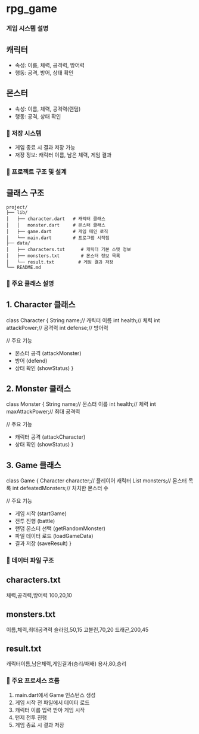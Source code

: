 # rpg_game
### 게임 시스템 설명

## 캐릭터
- 속성: 이름, 체력, 공격력, 방어력
- 행동: 공격, 방어, 상태 확인


## 몬스터
- 속성: 이름, 체력, 공격력(랜덤)
- 행동: 공격, 상태 확인



### 📝 저장 시스템
- 게임 종료 시 결과 저장 가능
- 저장 정보: 캐릭터 이름, 남은 체력, 게임 결과



### 📁 프로젝트 구조 및 설계

## 클래스 구조
```
project/
├── lib/
│   ├── character.dart   # 캐릭터 클래스
│   │   monster.dart     # 몬스터 클래스
│   ├── game.dart        # 게임 메인 로직
│   └── main.dart        # 프로그램 시작점
├── data/
│   ├── characters.txt      # 캐릭터 기본 스탯 정보
│   ├── monsters.txt        # 몬스터 정보 목록
│   └── result.txt         # 게임 결과 저장
└── README.md
```


### 📌 주요 클래스 설명

## 1. Character 클래스

class Character {
  String name;// 캐릭터 이름
  int health;// 체력
  int attackPower;// 공격력
  int defense;// 방어력

// 주요 기능
  - 몬스터 공격 (attackMonster)
  - 방어 (defend)
  - 상태 확인 (showStatus)
}

## 2. Monster 클래스

class Monster {
  String name;// 몬스터 이름
  int health;// 체력
  int maxAttackPower;// 최대 공격력

// 주요 기능
  - 캐릭터 공격 (attackCharacter)
  - 상태 확인 (showStatus)
}

## 3. Game 클래스
class Game {
  Character character;// 플레이어 캐릭터
  List<Monster> monsters;// 몬스터 목록
  int defeatedMonsters;// 처치한 몬스터 수

// 주요 기능
  - 게임 시작 (startGame)
  - 전투 진행 (battle)
  - 랜덤 몬스터 선택 (getRandomMonster)
  - 파일 데이터 로드 (loadGameData)
  - 결과 저장 (saveResult)
}


### 💾 데이터 파일 구조

## characters.txt
체력,공격력,방어력
100,20,10

## monsters.txt
이름,체력,최대공격력
슬라임,50,15
고블린,70,20
드래곤,200,45

## result.txt
캐릭터이름,남은체력,게임결과(승리/패배)
용사,80,승리


### 🔄 주요 프로세스 흐름
1. main.dart에서 Game 인스턴스 생성
2. 게임 시작 전 파일에서 데이터 로드
3. 캐릭터 이름 입력 받아 게임 시작
4. 턴제 전투 진행
5. 게임 종료 시 결과 저장
